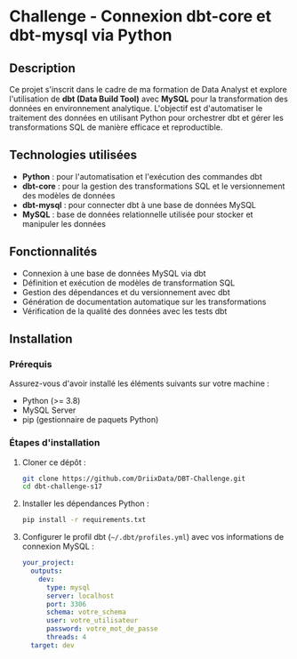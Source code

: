 # Challenge - Connexion dbt-core et dbt-mysql via Python

## Description
Ce projet s'inscrit dans le cadre de ma formation de Data Analyst et explore l'utilisation de **dbt (Data Build Tool)** avec **MySQL** pour la transformation des données en environnement analytique. L'objectif est d'automatiser le traitement des données en utilisant Python pour orchestrer dbt et gérer les transformations SQL de manière efficace et reproductible.

## Technologies utilisées

- **Python** : pour l'automatisation et l'exécution des commandes dbt
- **dbt-core** : pour la gestion des transformations SQL et le versionnement des modèles de données
- **dbt-mysql** : pour connecter dbt à une base de données MySQL
- **MySQL** : base de données relationnelle utilisée pour stocker et manipuler les données

## Fonctionnalités

- Connexion à une base de données MySQL via dbt
- Définition et exécution de modèles de transformation SQL
- Gestion des dépendances et du versionnement avec dbt
- Génération de documentation automatique sur les transformations
- Vérification de la qualité des données avec les tests dbt

## Installation

### Prérequis
Assurez-vous d'avoir installé les éléments suivants sur votre machine :

- Python (>= 3.8)
- MySQL Server
- pip (gestionnaire de paquets Python)

### Étapes d'installation

1. Cloner ce dépôt :
   ```bash
   git clone https://github.com/DriixData/DBT-Challenge.git
   cd dbt-challenge-s17
   ```

2. Installer les dépendances Python :
   ```bash
   pip install -r requirements.txt
   ```

3. Configurer le profil dbt (`~/.dbt/profiles.yml`) avec vos informations de connexion MySQL :
   ```yaml
   your_project:
     outputs:
       dev:
         type: mysql
         server: localhost
         port: 3306
         schema: votre_schema
         user: votre_utilisateur
         password: votre_mot_de_passe
         threads: 4
     target: dev
   ```
